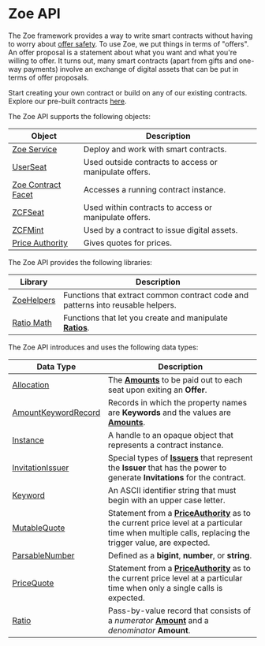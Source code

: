 # Zoe API

<Zoe-Version/>


The Zoe framework provides a way to write smart contracts without having to worry about [offer safety](/guides/zoe/offer-safety.md). To use Zoe, we put things in terms of "offers". An offer proposal is a statement about what you want and what you're willing to offer. It turns out, many smart contracts (apart from gifts and one-way payments) involve an exchange of digital assets that can be put in terms of offer proposals.

Start creating your own contract or build on any of our existing contracts.
Explore our pre-built contracts [here](/guides/zoe/contracts/README.md).

The Zoe API supports the following objects:

| Object | Description |
| --- | --- |
| [Zoe Service](./zoe.md) | Deploy and work with smart contracts. |
| [UserSeat](./user-seat.md) | Used outside contracts to access or manipulate offers. |
| [Zoe Contract Facet](./zoe-contract-facet.md) | Accesses a running contract instance. |
| [ZCFSeat](./zcfseat.md) | Used within contracts to access or manipulate offers. |
| [ZCFMint](./zcfmint.md) | Used by a contract to issue digital assets. |
| [Price Authority](./price-authority.md) | Gives quotes for prices. |


The Zoe API provides the following libraries:

| Library | Description |
| --- | --- |
| [ZoeHelpers](./zoe-helpers.md) | Functions that extract common contract code and patterns into reusable helpers. |
| [Ratio Math](./ratio-math.md) | Functions that let you create and manipulate **[Ratios](./zoe-data-types.md#ratio)**. |


The Zoe API introduces and uses the following data types:

| Data Type | Description |
| --- | --- |
| [Allocation](./zoe-data-types.md#allocation) | The **[Amounts](/reference/ertp-api/ertp-data-types.md#amount)** to be paid out to each seat upon exiting an **Offer**. |
| [AmountKeywordRecord](./zoe-data-types.md#amountkeywordrecord) | Records in which the property names are **Keywords** and the values are **[Amounts](/reference/ertp-api/ertp-data-types.md#amount)**. |
| [Instance](./zoe-data-types.md#instance) | A handle to an opaque object that represents a contract instance. |
| [InvitationIssuer](./zoe-data-types.md#invitationissuer) | Special types of **[Issuers](/reference/ertp-api/issuer.md)** that represent the **Issuer** that has the power to generate **Invitations** for the contract. |
| [Keyword](./zoe-data-types.md#keyword) | An ASCII identifier string that must begin with an upper case letter. |
| [MutableQuote](./zoe-data-types.md#mutablequote) | Statement from a **[PriceAuthority](./price-authority.md)** as to the current price level at a particular time when multiple calls, replacing the trigger value, are expected. |
| [ParsableNumber](./zoe-data-types.md#parsablenumber) | Defined as a **bigint**, **number**, or **string**. |
| [PriceQuote](./zoe-data-types.md#pricequote) | Statement from a **[PriceAuthority](./price-authority.md)** as to the current price level at a particular time when only a single calls is expected. |
| [Ratio](./zoe-data-types.md#ratio) | Pass-by-value record that consists of a *numerator* **[Amount](/reference/ertp-api/ertp-data-types.md#amount)** and a *denominator* **Amount**. |





